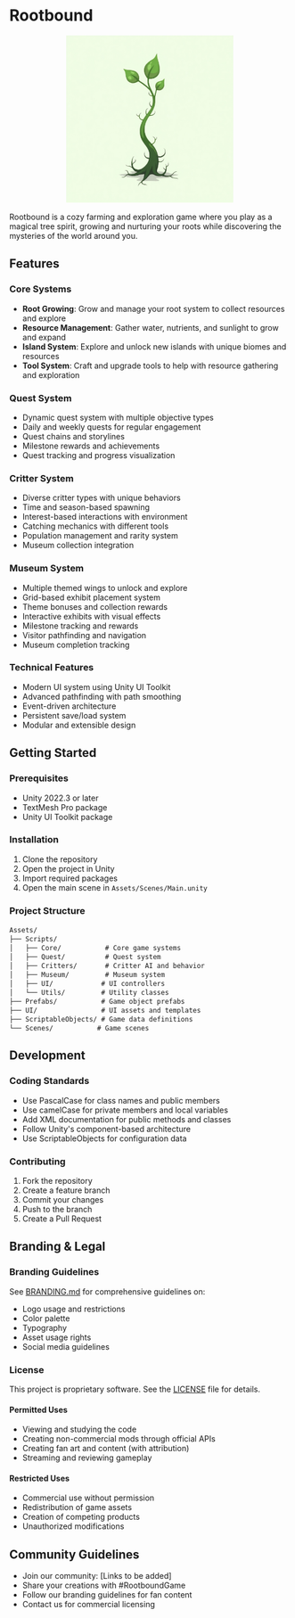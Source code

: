 # Rootbound

<p align="center">
  <img src="Assets/Logo/RootBound_Logo.jpeg" alt="Rootbound Logo" width="300"/>
</p>

Rootbound is a cozy farming and exploration game where you play as a magical tree spirit, growing and nurturing your roots while discovering the mysteries of the world around you.

## Features

### Core Systems
- **Root Growing**: Grow and manage your root system to collect resources and explore
- **Resource Management**: Gather water, nutrients, and sunlight to grow and expand
- **Island System**: Explore and unlock new islands with unique biomes and resources
- **Tool System**: Craft and upgrade tools to help with resource gathering and exploration

### Quest System
- Dynamic quest system with multiple objective types
- Daily and weekly quests for regular engagement
- Quest chains and storylines
- Milestone rewards and achievements
- Quest tracking and progress visualization

### Critter System
- Diverse critter types with unique behaviors
- Time and season-based spawning
- Interest-based interactions with environment
- Catching mechanics with different tools
- Population management and rarity system
- Museum collection integration

### Museum System
- Multiple themed wings to unlock and explore
- Grid-based exhibit placement system
- Theme bonuses and collection rewards
- Interactive exhibits with visual effects
- Milestone tracking and rewards
- Visitor pathfinding and navigation
- Museum completion tracking

### Technical Features
- Modern UI system using Unity UI Toolkit
- Advanced pathfinding with path smoothing
- Event-driven architecture
- Persistent save/load system
- Modular and extensible design

## Getting Started

### Prerequisites
- Unity 2022.3 or later
- TextMesh Pro package
- Unity UI Toolkit package

### Installation
1. Clone the repository
2. Open the project in Unity
3. Import required packages
4. Open the main scene in `Assets/Scenes/Main.unity`

### Project Structure
```
Assets/
├── Scripts/
│   ├── Core/           # Core game systems
│   ├── Quest/          # Quest system
│   ├── Critters/       # Critter AI and behavior
│   ├── Museum/         # Museum system
│   ├── UI/            # UI controllers
│   └── Utils/         # Utility classes
├── Prefabs/           # Game object prefabs
├── UI/                # UI assets and templates
├── ScriptableObjects/ # Game data definitions
└── Scenes/           # Game scenes
```

## Development

### Coding Standards
- Use PascalCase for class names and public members
- Use camelCase for private members and local variables
- Add XML documentation for public methods and classes
- Follow Unity's component-based architecture
- Use ScriptableObjects for configuration data

### Contributing
1. Fork the repository
2. Create a feature branch
3. Commit your changes
4. Push to the branch
5. Create a Pull Request

## Branding & Legal

### Branding Guidelines
See [BRANDING.md](BRANDING.md) for comprehensive guidelines on:
- Logo usage and restrictions
- Color palette
- Typography
- Asset usage rights
- Social media guidelines

### License
This project is proprietary software. See the [LICENSE](LICENSE) file for details.

#### Permitted Uses
- Viewing and studying the code
- Creating non-commercial mods through official APIs
- Creating fan art and content (with attribution)
- Streaming and reviewing gameplay

#### Restricted Uses
- Commercial use without permission
- Redistribution of game assets
- Creation of competing products
- Unauthorized modifications

## Community Guidelines
- Join our community: [Links to be added]
- Share your creations with #RootboundGame
- Follow our branding guidelines for fan content
- Contact us for commercial licensing
